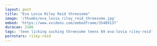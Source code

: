 ```yaml
---
layout: post
title: "Eva Lovia Riley Reid threesome"
image: '/thumbs/eva_lovia_riley_reid_threesome.jpg'
embed: 'https://www.xvideos.com/embedframe/35489137'
duracao: 2186
tags: 'teen licking sucking threesome teens 69 eva-lovia riley-reid'
pornstars: riley-reid
---
```

